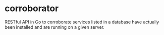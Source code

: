 # corroborator
RESTful API in Go to corroborate services listed in a database have actually been installed and are running on a given server.
